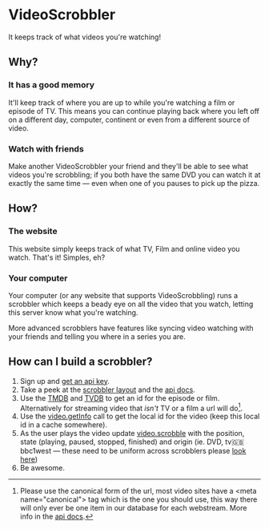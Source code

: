 VideoScrobbler
==============
It keeps track of what videos you're watching!

Why?
----
### It has a good memory
It'll keep track of where you are up to while you're watching a film or episode of TV. This means you can continue playing back where you left off on a different day, computer, continent or even from a different source of video.

### Watch with friends
Make another VideoScrobbler your friend and they'll be able to see what videos you're scrobbling; if you both have the same DVD you can watch it at exactly the same time — even when one of you pauses to pick up the pizza.

How?
----
### The website
This website simply keeps track of what TV, Film and online video you watch. That's it! Simples, eh?

### Your computer
Your computer (or any website that supports VideoScrobbling) runs a scrobbler which keeps a beady eye on all the video that you watch, letting this server know what you're watching.

More advanced scrobblers have features like syncing video watching with your friends and telling you where in a series you are.

How can I build a scrobbler?
----------------------------
1. Sign up and [get an api key](/api/account).
2. Take a peek at the [scrobbler layout](/docs/scrobbler_layout.pdf) and the [api docs](/api/docs).
3. Use the [TMDB](http://api.themoviedb.org/2.1) and [TVDB](http://thetvdb.com/wiki/index.php?title=Programmers_API) to get an id for the episode or film. Alternatively for streaming video that *isn't* TV or a film a url will do[^urls].
4. Use the [video.getInfo](/api/docs#video.getInfo) call to get the local id for the video (keep this local id in a cache somewhere).
5. As the user plays the video update [video.scrobble](/api/docs#video.scrobble) with the position, state (playing, paused, stopped, finished) and origin (ie. DVD, tv:uk:bbc1west — these need to be uniform across scrobblers please [look here](/api/docs#origin))
6. Be awesome.

[^urls]: Please use the canonical form of the url, most video sites have a &lt;meta name="canonical"> tag which is the one you should use, this way there will only ever be one item in our database for each webstream. More info in the [api docs](/api/docs#remote_ids).
